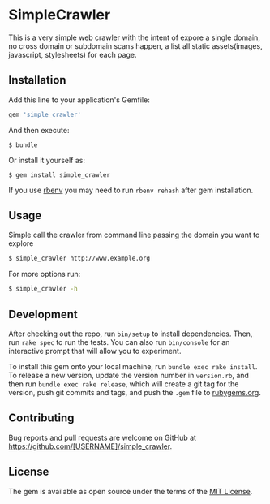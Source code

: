 # SimpleCrawler

This is a very simple web crawler with the intent of expore a single domain, no cross domain or subdomain scans happen, a list all static assets(images, javascript, stylesheets) for each page.

## Installation

Add this line to your application's Gemfile:

```ruby
gem 'simple_crawler'
```

And then execute:

    $ bundle

Or install it yourself as:

    $ gem install simple_crawler

If you use [rbenv](https://github.com/rbenv/rbenv) you may need to run `rbenv rehash` after gem installation.

## Usage

Simple call the crawler from command line passing the domain you want to explore

```bash
$ simple_crawler http://www.example.org 
```

For more options run:

```bash
$ simple_crawler -h 
```

## Development

After checking out the repo, run `bin/setup` to install dependencies. Then, run `rake spec` to run the tests. You can also run `bin/console` for an interactive prompt that will allow you to experiment.

To install this gem onto your local machine, run `bundle exec rake install`. To release a new version, update the version number in `version.rb`, and then run `bundle exec rake release`, which will create a git tag for the version, push git commits and tags, and push the `.gem` file to [rubygems.org](https://rubygems.org).

## Contributing

Bug reports and pull requests are welcome on GitHub at https://github.com/[USERNAME]/simple_crawler.


## License

The gem is available as open source under the terms of the [MIT License](http://opensource.org/licenses/MIT).

